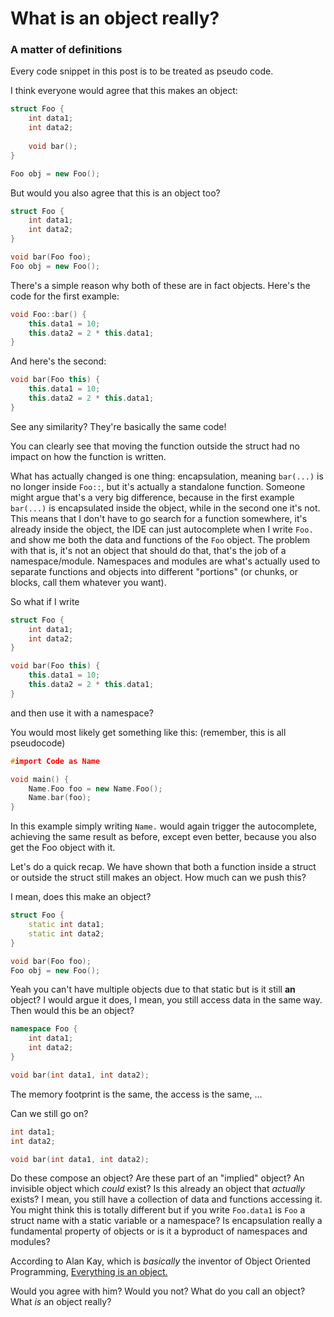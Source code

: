 # What is an object really?
### A matter of definitions

Every code snippet in this post is to be treated as pseudo code.

I think everyone would agree that this makes an object:
```cpp
struct Foo {
    int data1;
    int data2;
    
    void bar();
}

Foo obj = new Foo();
```


But would you also agree that this is an object too?

```cpp
struct Foo {
    int data1;
    int data2;
}

void bar(Foo foo);
Foo obj = new Foo();
```


There's a simple reason why both of these are in fact objects.
Here's the code for the first example:

```cpp
void Foo::bar() {
    this.data1 = 10;
    this.data2 = 2 * this.data1;
}
```

And here's the second:

```cpp
void bar(Foo this) {
    this.data1 = 10;
    this.data2 = 2 * this.data1;
}
```

See any similarity? They're basically the same code!

You can clearly see that moving the function outside the struct had no impact on how the function is written.

What has actually changed is one thing: encapsulation, meaning `bar(...)` is no longer inside `Foo::`, but it's actually a standalone function.
Someone might argue that's a very big difference, because in the first example `bar(...)` is encapsulated inside the object, while in the second one it's not.
This means that I don't have to go search for a function somewhere, it's already inside the object, the IDE can just autocomplete when I write `Foo.` and show me both the data and functions of the `Foo` object.
The problem with that is, it's not an object that should do that, that's the job of a namespace/module. Namespaces and modules are what's actually used to separate functions and objects into different "portions" (or chunks, or blocks, call them whatever you want).

So what if I write
```cpp
struct Foo {
    int data1;
    int data2;
}

void bar(Foo this) {
    this.data1 = 10;
    this.data2 = 2 * this.data1;
}
```

and then use it with a namespace?

You would most likely get something like this:
(remember, this is all pseudocode)

```cpp
#import Code as Name

void main() {
    Name.Foo foo = new Name.Foo();
    Name.bar(foo);
}
```

In this example simply writing `Name.` would again trigger the autocomplete, achieving the same result as before, except even better, because you also get the Foo object with it.

Let's do a quick recap. We have shown that both a function inside a struct or outside the struct still makes an object. How much can we push this?

I mean, does this make an object?
```cpp
struct Foo {
    static int data1;
    static int data2;
}

void bar(Foo foo);
Foo obj = new Foo();
```

Yeah you can't have multiple objects due to that static but is it still **an** object? I would argue it does, I mean, you still access data in the same way.
Then would this be an object?

```cpp
namespace Foo {
    int data1;
    int data2;
}

void bar(int data1, int data2);
```

The memory footprint is the same, the access is the same, ...

Can we still go on?

```cpp
int data1;
int data2;

void bar(int data1, int data2);
```
Do these compose an object? Are these part of an "implied" object? An invisible object which *could* exist? Is this already an object that *actually* exists? I mean, you still have a collection of data and functions accessing it.
You might think this is totally different but if you write `Foo.data1` is `Foo` a struct name with a static variable or a namespace? Is encapsulation really a fundamental property of objects or is it a byproduct of namespaces and modules?

According to Alan Kay, which is *basically* the inventor of Object Oriented Programming, [Everything is an object.](https://wiki.c2.com/?AlanKaysDefinitionOfObjectOriented)

Would you agree with him? Would you not? What do you call an object? What *is* an object really?

